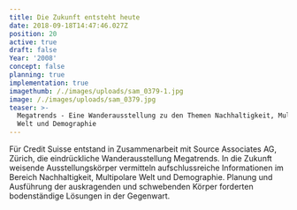 ```yaml
---
title: Die Zukunft entsteht heute
date: 2018-09-18T14:47:46.027Z
position: 20
active: true
draft: false
Year: '2008'
concept: false
planning: true
implementation: true
imagethumb: /./images/uploads/sam_0379-1.jpg
image: /./images/uploads/sam_0379.jpg
teaser: >-
  Megatrends - Eine Wanderausstellung zu den Themen Nachhaltigkeit, Multipolare
  Welt und Demographie
---
```

Für Credit Suisse entstand in Zusammenarbeit mit Source Associates AG, Zürich, die eindrückliche Wanderausstellung Megatrends. In die Zukunft weisende Ausstellungskörper vermitteln aufschlussreiche Informationen im Bereich Nachhaltigkeit, Multipolare Welt und Demographie. Planung und Ausführung der auskragenden und schwebenden Körper forderten  bodenständige Lösungen in der Gegenwart.
